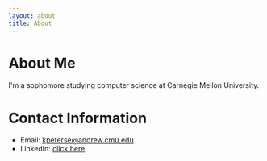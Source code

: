 ```yaml
---
layout: about
title: About
---
```


# About Me
I'm a sophomore studying computer science at Carnegie Mellon University. 

# Contact Information
- Email: kpeterse@andrew.cmu.edu
- LinkedIn: [click here](www.linkedin.com/in/katherine-kate-petersen-0a2a9121b)
